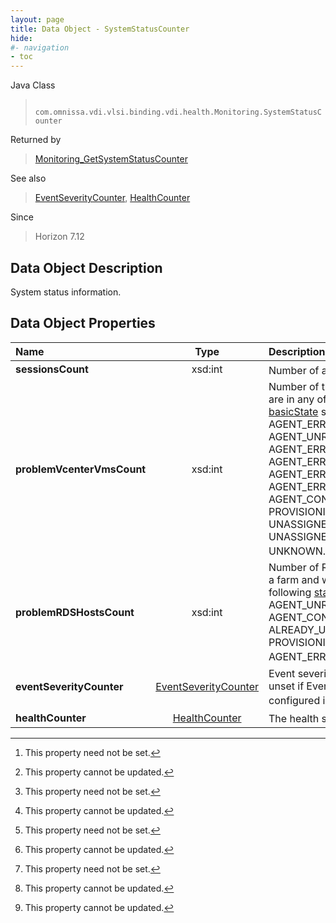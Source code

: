 ```yaml
---
layout: page
title: Data Object - SystemStatusCounter
hide:
#- navigation
- toc
---
```






Java Class
> ` com.omnissa.vdi.vlsi.binding.vdi.health.Monitoring.SystemStatusCounter`

Returned by
> [Monitoring_GetSystemStatusCounter](vdi.health.Monitoring.md#getSystemStatusCounter)

See also
> [EventSeverityCounter](vdi.health.Monitoring.EventSeverityCounter.md), [HealthCounter](vdi.health.Monitoring.HealthCounter.md)

Since
> Horizon 7.12


## Data Object Description

System status information.

## Data Object Properties

 Name | Type | Description
:---|:---:|:---
**sessionsCount**|  xsd:int|  Number of active sessions. [^1] [^2]
**problemVcenterVmsCount**|  xsd:int|  Number of the managed VMs which are in any of the following machine's [basicState](vdi.resources.Machine.MachineBase.md#basicState) states : AGENT_ERR_DISABLED, AGENT_UNREACHABLE, AGENT_ERR_INVALID_IP, AGENT_ERR_NEED_REBOOT, AGENT_ERR_PROTOCOL_FAILURE, AGENT_ERR_DOMAIN_FAILURE, AGENT_CONFIG_ERROR, PROVISIONING_ERROR, ERROR, UNASSIGNED_USER_CONNECTED, UNASSIGNED_USER_DISCONNECTED, UNKNOWN. [^1] [^2]
**problemRDSHostsCount**|  xsd:int|  Number of RDS Hosts that are part of a farm and which are in any of the following [status](vdi.resources.RDSServer.RDSServerRuntimeData.md#status) states : AGENT_UNREACHABLE, AGENT_CONFIG_ERROR, UNKNOWN, ALREADY_USED, PROVISIONING_ERROR, ERROR and AGENT_ERR_PROTOCOL_FAILURE. [^1] [^2]
**eventSeverityCounter**| [EventSeverityCounter](vdi.health.Monitoring.EventSeverityCounter.md)|  Event severity counter. This will be unset if Event database is not configured in the Pod. [^1] [^2]
**healthCounter**| [HealthCounter](vdi.health.Monitoring.HealthCounter.md)|  The health status information. [^2]


 


[^1]: This property need not be set.
[^2]: This property cannot be updated.